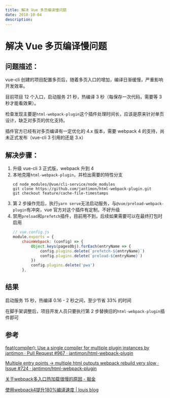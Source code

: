 ```yaml
---
title: 解决 Vue 多页编译慢问题
date: 2018-10-04
description: 
---
```

# 解决 Vue 多页编译慢问题

## 问题描述：
vue-cli 创建的项目配置多页后，随着多页入口的增加，编译日渐缓慢，严重影响开发效率。

目前项目 12 个入口，启动服务 21 秒，热编译 3 秒（每保存一次代码，需要等 3 秒才能看效果）。

检查发现主要是`html-webpack-plugin`这个插件处理时间长，应该是原来针对单页设计，缺乏对多页的优化支持。

插件官方已经有对多页编译有一定优化的 4.x 版本，需要 webpack 4 的支持，尚未正式发布（vue-cli 3 引用的还是 3.x）

## 解决步骤：
1. 升级 vue-cli 3 正式版，webpack 升到 4
2. 本地克隆`html-webpack-plugin`，并检出需要的特性分支
    ```
    cd node_modules/@vue/cli-service/node_modules
    git clone https://github.com/jantimon/html-webpack-plugin.git
    git checkout feature/cache-file-timestamps
    ```
3. 第 2 步操作完后，执行`yarn serve`无法启动服务，与`@vue/preload-webpack-plugin`有冲突，vue 官方对这个插件有定制，不好升级
4. 禁用`preload`和`prefetch`插件，目前用不到，后续如果需要可以在最终打包时启用
    ```js
    // vue.config.js
    module.exports = {
        chainWebpack: (config) => {
            Object.keys(pagesObj).forEach(entryName => {
                config.plugins.delete(`prefetch-${entryName}`)
                config.plugins.delete(`preload-${entryName}`)
            })
            config.plugins.delete('pwa')
        },
    ```

## 结果
启动服务 15 秒，热编译 0.16 - 2 秒之间，至少节省 33% 的时间

在脚手架调整后，项目开发人员只要执行第 2 步替换旧的`html-webpack-plugin`插件即可
## 参考
[feat(compiler): Use a single compiler for multiple plugin instances by jantimon · Pull Request #967 · jantimon/html-webpack-plugin](https://github.com/jantimon/html-webpack-plugin/pull/967)

[Multiple entry points -> multiple html outputs webpack rebuild very slow · Issue #724 · jantimon/html-webpack-plugin](https://github.com/jantimon/html-webpack-plugin/issues/724#issuecomment-419885840)

[关于webpack多入口热加载很慢的原因 - 掘金](https://juejin.im/post/5af46971f265da0b95272330)

[使用webpack4提升180%编译速度 | louis blog](http://louiszhai.github.io/2019/01/04/webpack4/#%25E7%25BC%2596%25E8%25AF%2591%25E7%25BB%2593%25E6%259E%259C%25E5%2588%2586%25E6%259E%2590)
